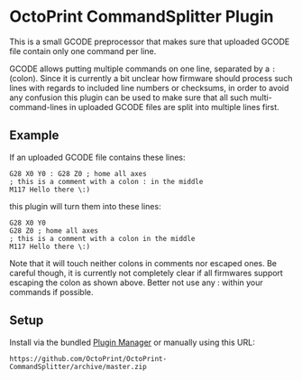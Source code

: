 # OctoPrint CommandSplitter Plugin

This is a small GCODE preprocessor that makes sure that uploaded GCODE file contain only one command per line.

GCODE allows putting multiple commands on one line, separated by a <code>:</code> (colon). Since it is currently a bit
unclear how firmware should process such lines with regards to included line numbers or checksums, in order to
avoid any confusion this plugin can be used to make sure that all such multi-command-lines in uploaded GCODE files
are split into multiple lines first.

## Example

If an uploaded GCODE file contains these lines:

    G28 X0 Y0 : G28 Z0 ; home all axes
    ; this is a comment with a colon : in the middle
    M117 Hello there \:)

this plugin will turn them into these lines:

    G28 X0 Y0
    G28 Z0 ; home all axes
    ; this is a comment with a colon in the middle
    M117 Hello there \:)

Note that it will touch neither colons in comments nor escaped ones. Be careful though, it is currently not completely
clear if all firmwares support escaping the colon as shown above. Better not use any : within your commands if possible.

## Setup

Install via the bundled [Plugin Manager](https://github.com/foosel/OctoPrint/wiki/Plugin:-Plugin-Manager)
or manually using this URL:

    https://github.com/OctoPrint/OctoPrint-CommandSplitter/archive/master.zip

